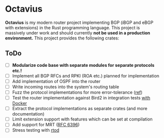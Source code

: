 # Octavius
**Octavius** is my modern router project implementing BGP (iBGP and eBGP with extensions) in the Rust programming language. This project is massively under work and should currently **not be used in a production environment.** This project provides the following crates:

## ToDo
- [ ] **Modularize code base with separate modules for separate protocols etc.!**
- [ ] Implement all BGP RFCs and RPKI (ROA etc.) planned for implementation
- [ ] Add implementation of OSPF into the router
- [ ] Write incoming routes into the system's routing table
- [ ] Fuzz the protocol implementations for more error-tolerance ([ref](https://rust-fuzz.github.io/book/cargo-fuzz/setup.html))
- [ ] Test the router implementation against Bird2 in integration tests [with Docker](https://github.com/testcontainers/testcontainers-rs)
- [ ] Extract the protocol implementations as separate crates (and more documentation)
- [ ] Limit extension support with features which can be set at compilation
- [ ] Add support for MRT ([RFC 6396](https://datatracker.ietf.org/doc/html/rfc6396))
- [ ] Stress testing with [rtod](https://github.com/dtaht/rtod/tree/master)